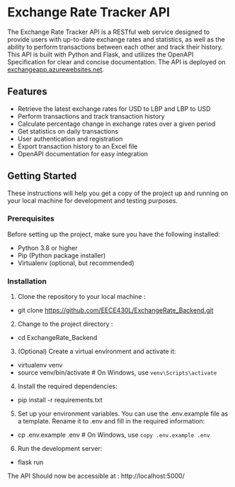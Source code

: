 Exchange Rate Tracker API
=========================

The Exchange Rate Tracker API is a RESTful web service designed to provide users with up-to-date exchange rates and statistics, as well as the ability to perform transactions between each other and track their history. This API is built with Python and Flask, and utilizes the OpenAPI Specification for clear and concise documentation. The API is deployed on [exchangeapp.azurewebsites.net](https://exchangeapp.azurewebsites.net/).

Features
--------

-   Retrieve the latest exchange rates for USD to LBP and LBP to USD
-   Perform transactions and track transaction history
-   Calculate percentage change in exchange rates over a given period
-   Get statistics on daily transactions
-   User authentication and registration
-   Export transaction history to an Excel file
-   OpenAPI documentation for easy integration

Getting Started
---------------

These instructions will help you get a copy of the project up and running on your local machine for development and testing purposes.

### Prerequisites

Before setting up the project, make sure you have the following installed:

-   Python 3.8 or higher
-   Pip (Python package installer)
-   Virtualenv (optional, but recommended)

### Installation

1. Clone the repository to your local machine : 

- git clone https://github.com/EECE430L/ExchangeRate_Backend.git

2. Change to the project directory : 

- cd ExchangeRate_Backend

3. (Optional) Create a virtual environment and activate it:

- virtualenv venv
- source venv/bin/activate  # On Windows, use `venv\Scripts\activate`

4. Install the required dependencies:

- pip install -r requirements.txt

5. Set up your environment variables. You can use the .env.example file as a template. Rename it to .env and fill in the required information:

- cp .env.example .env  # On Windows, use `copy .env.example .env`

6. Run the development server:

- flask run

The API Should now be accessible at : http://localhost:5000/ 
